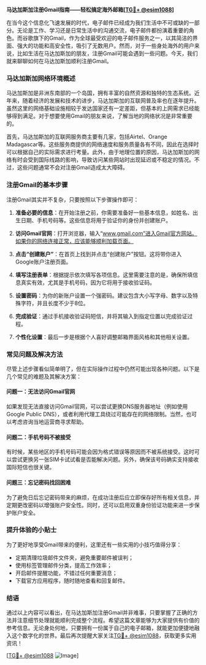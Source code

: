 **马达加斯加注册Gmail指南——轻松搞定海外邮箱[[TG💪+ @esim1088](https://t.me/s/esim1088)]**

在当今这个信息化飞速发展的时代，电子邮件已经成为我们生活中不可或缺的一部分。无论是工作、学习还是日常生活中的沟通交流，电子邮件都扮演着重要的角色。而谷歌旗下的Gmail，作为全球最受欢迎的电子邮件服务之一，以其简洁的界面、强大的功能和高安全性，吸引了无数用户。然而，对于一些身处海外的用户来说，比如生活在马达加斯加的朋友，注册Gmail可能会遇到一些问题。今天，我们就来聊聊如何在马达加斯加顺利注册Gmail。

### 马达加斯加网络环境概述

马达加斯加是非洲东南部的一个岛国，拥有丰富的自然资源和独特的生态系统。近年来，随着经济的发展和技术的进步，马达加斯加的互联网普及率也在逐年提升。虽然这里的网络基础设施相较于发达国家还有一定差距，但基本的上网需求已经能够得到满足。对于想要使用Gmail的朋友来说，了解当地的网络状况是非常重要的。

首先，马达加斯加的互联网服务商主要有几家，包括Airtel、Orange Madagascar等。这些服务商提供的网络速度和服务质量各有不同，因此在选择时可以根据自己的实际需求进行考量。此外，由于地理位置的原因，马达加斯加的网络有时会受到国际线路的影响，导致访问某些网站时出现延迟或不稳定的情况。不过，这些问题通常不会对注册Gmail造成太大障碍。

### 注册Gmail的基本步骤

注册Gmail其实并不复杂，只要按照以下步骤操作即可：

1. **准备必要的信息**：在开始注册之前，你需要准备好一些基本信息，如姓名、出生日期、手机号码等。这些信息将用于验证你的身份并创建账户。

2. **访问Gmail官网**：打开浏览器，输入“www.gmail.com”进入Gmail官方网站。如果你的网络连接正常，应该能够顺利加载页面。

3. **点击“创建账户”**：在首页上找到并点击“创建账户”按钮。这将带你进入Google账户注册页面。

4. **填写注册表单**：根据提示依次填写各项信息。这里需要注意的是，确保所填信息真实有效，尤其是手机号码，因为它将用于接收验证码。

5. **设置密码**：为你的新账户设置一个强密码。建议包含大小写字母、数字以及特殊字符，并且长度不少于8位。

6. **完成验证**：通过手机接收验证码短信，并将其输入到指定位置以完成验证过程。

7. **个性化设置**：最后一步是根据个人喜好调整邮箱界面风格和其他相关设置。

### 常见问题及解决方法

尽管上述步骤看似简单明了，但在实际操作过程中仍然可能出现各种问题。以下是几个常见的难题及其解决方案：

#### 问题一：无法访问Gmail官网
如果发现无法直接访问Gmail官网，可以尝试更换DNS服务器地址（例如使用Google Public DNS），或者利用代理工具绕过可能存在的网络限制。当然，也可以考虑咨询当地运营商寻求帮助。

#### 问题二：手机号码不被接受
有时候，某些地区的手机号码可能会因为格式错误等原因而不被系统接受。这时可以尝试更换另一张SIM卡试试看是否能解决问题。另外，确保该号码确实支持接收国际短信也很关键。

#### 问题三：忘记密码找回困难
为了避免日后忘记密码带来的麻烦，在成功注册后应立即保存好所有相关信息，并定期更改密码以增强账户安全性。同时，还可以启用双重身份验证功能来进一步保护账户安全。

### 提升体验的小贴士

为了更好地享受Gmail带来的便利，这里还有一些实用的小技巧值得分享：

- 定期清理垃圾邮件文件夹，避免重要邮件被误判；
- 使用标签管理邮件分类，提高工作效率；
- 开启邮件提醒功能，不错过任何重要消息；
- 下载官方应用程序，随时随地查看和回复邮件。

### 结语

通过以上内容可以看出，在马达加斯加注册Gmail并非难事，只要掌握了正确的方法并注意细节处理就能顺利完成整个流程。希望这篇文章能够为大家提供有价值的参考信息。无论身处何地，只要拥有一份属于自己的电子邮箱，就能更加便捷地融入这个数字化的世界。最后再次提醒大家关注[TG💪+ @esim1088](https://t.me/s/esim1088)，获取更多实用资讯！

[[TG💪+ @esim1088](https://t.me/s/esim1088) ![Image](https://i.postimg.cc/4NQfJmqS/Snipaste-2025-05-13-00-14-12.png)]